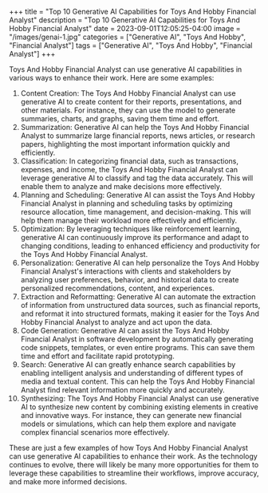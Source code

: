 +++
title = "Top 10 Generative AI Capabilities for Toys And Hobby Financial Analyst"
description = "Top 10 Generative AI Capabilities for Toys And Hobby Financial Analyst"
date = 2023-09-01T12:05:25-04:00
image = "/images/genai-1.jpg"
categories = ["Generative AI", "Toys And Hobby", "Financial Analyst"]
tags = ["Generative AI", "Toys And Hobby", "Financial Analyst"]
+++

Toys And Hobby Financial Analyst can use generative AI capabilities in various ways to enhance their work. Here are some examples:

1. Content Creation: The Toys And Hobby Financial Analyst can use generative AI to create content for their reports, presentations, and other materials. For instance, they can use the model to generate summaries, charts, and graphs, saving them time and effort.
2. Summarization: Generative AI can help the Toys And Hobby Financial Analyst to summarize large financial reports, news articles, or research papers, highlighting the most important information quickly and efficiently.
3. Classification: In categorizing financial data, such as transactions, expenses, and income, the Toys And Hobby Financial Analyst can leverage generative AI to classify and tag the data accurately. This will enable them to analyze and make decisions more effectively.
4. Planning and Scheduling: Generative AI can assist the Toys And Hobby Financial Analyst in planning and scheduling tasks by optimizing resource allocation, time management, and decision-making. This will help them manage their workload more effectively and efficiently.
5. Optimization: By leveraging techniques like reinforcement learning, generative AI can continuously improve its performance and adapt to changing conditions, leading to enhanced efficiency and productivity for the Toys And Hobby Financial Analyst.
6. Personalization: Generative AI can help personalize the Toys And Hobby Financial Analyst's interactions with clients and stakeholders by analyzing user preferences, behavior, and historical data to create personalized recommendations, content, and experiences.
7. Extraction and Reformatting: Generative AI can automate the extraction of information from unstructured data sources, such as financial reports, and reformat it into structured formats, making it easier for the Toys And Hobby Financial Analyst to analyze and act upon the data.
8. Code Generation: Generative AI can assist the Toys And Hobby Financial Analyst in software development by automatically generating code snippets, templates, or even entire programs. This can save them time and effort and facilitate rapid prototyping.
9. Search: Generative AI can greatly enhance search capabilities by enabling intelligent analysis and understanding of different types of media and textual content. This can help the Toys And Hobby Financial Analyst find relevant information more quickly and accurately.
10. Synthesizing: The Toys And Hobby Financial Analyst can use generative AI to synthesize new content by combining existing elements in creative and innovative ways. For instance, they can generate new financial models or simulations, which can help them explore and navigate complex financial scenarios more effectively.

These are just a few examples of how Toys And Hobby Financial Analyst can use generative AI capabilities to enhance their work. As the technology continues to evolve, there will likely be many more opportunities for them to leverage these capabilities to streamline their workflows, improve accuracy, and make more informed decisions.